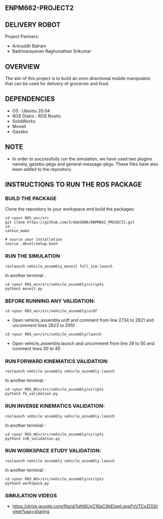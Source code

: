 ## ENPM662-PROJECT2

## DELIVERY ROBOT
Project Partners:
- Aniruddh Balram
- Badrinarayanan Raghunathan Srikumar

## OVERVIEW
The aim of this project is to build an omni directional mobile manipulator that can be used for delivery of groceries and food.

## DEPENDENCIES
- OS : Ubuntu 20.04
- ROS Distro : ROS Noetic
- SolidWorks
- Moveit
- Gazebo

## NOTE
- In order to successfully run the simulation, we have used two plugins namely, gazebo-pkgs and general-message-pkgs. These files have also been added to the repository.

## INSTRUCTIONS TO RUN THE ROS PACKAGE 

### BUILD THE PACKAGE

Clone the repository to your workspace and build the packages:
```
cd <your_ROS_ws>/src
git clone https://github.com/Irdab2000/ENPM662_PROJECT2.git
cd .. 
catkin_make

# source your installation
source .devel/setup.bash
```
### RUN THE SIMULATION
```
roslaunch vehicle_assembly_moveit full_sim.launch
```
In another terminal :
```
cd <your ROS_ws>/src/vehicle_assembly/scripts
python3 moveit.py
```

### BEFORE RUNNING ANY VALIDATION:
```
cd <your ROS_ws>/src/vehcile_assembly/urdf
```
- Open vehicle_assembly.urdf and comment from line  2734 to 2821 and uncomment lines 2823 to 2910

```
cd <your ROS_ws>/src/vehicle_assembly/launch
```

- Open vehicle_assembly.launch and uncomment from line 39 to 50 and comment lines 30 to 40

### RUN FORWARD KINEMATICS VALIDATION:
```
roslaunch vehicle assembly vehicle_assembly.launch
```
In another terminal :
```
cd <your ROS_WS>/src/vehicle_assembly/scripts
python3 fk_validation.py
```

### RUN INVERSE KINEMATICS VALIDATION:
```
roslaunch vehicle assembly vehicle_assembly.launch
```
In another terminal :
```
cd <your ROS_WS>/src/vehicle_assembly/scripts
python3 inK_validation.py
```
### RUN WORKSPACE STUDY VALIDATION:
```
roslaunch vehicle assembly vehicle_assembly.launch
```
In another terminal :
```
cd <your ROS_WS>/src/vehicle_assembly/scripts
python3 workspace.py
```
### SIMULATION VIDEOS 
- https://drive.google.com/file/d/1qItt6UyC16aCXbElswLgnpFnVTCxZOQI/view?usp=sharing

